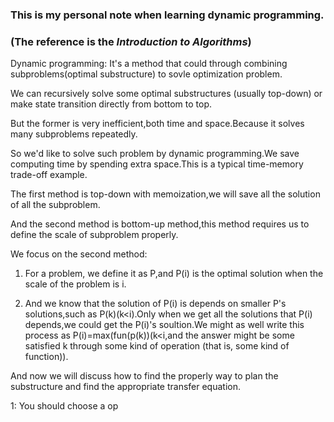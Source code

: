 ### This is my personal note when learning dynamic programming.
### (The reference is the *Introduction to Algorithms*)
Dynamic programming: It's a method that could through combining subproblems(optimal substructure) to sovle optimization problem.

We can recursively solve some optimal substructures (usually top-down) or make state transition directly from bottom to top.

But the former is very inefficient,both time and space.Because it solves many subproblems repeatedly.

So we'd like to solve such problem by dynamic programming.We save computing time by spending extra space.This is a typical time-memory trade-off example.

The first method is top-down with memoization,we will save all the solution of all the subproblem.

And the second method is bottom-up method,this method requires us to define the scale of subproblem properly.

We focus on the second method:

1. For a problem, we define it as P,and P(i) is the optimal solution when the scale of the problem is i.

2. And we know that the solution of P(i) is depends on smaller P's solutions,such as P(k)(k<i).Only when we get all the solutions that P(i) depends,we could get the P(i)'s soultion.We might as well write this process as P(i)=max(fun(p(k))(k<i,and the answer might be some satisfied k through some kind of operation (that is, some kind of function)).

And now we will discuss how to find the properly way to plan the substructure and find the appropriate transfer equation. 

1: You should choose a op
